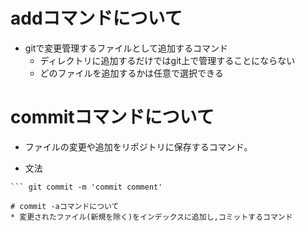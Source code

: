 # addコマンドについて

* gitで変更管理するファイルとして追加するコマンド
  * ディレクトリに追加するだけではgit上で管理することにならない
  * どのファイルを追加するかは任意で選択できる


# commitコマンドについて
* ファイルの変更や追加をリポジトリに保存するコマンド。

* 文法
``` git commit
``` git commit -m 'commit comment'

# commit -aコマンドについて
* 変更されたファイル(新規を除く)をインデックスに追加し,コミットするコマンド
 

